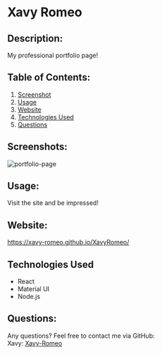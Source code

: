 # Xavy Romeo

## Description:
My professional portfolio page!

## Table of Contents: 
1. [Screenshot](#Screenshot)
2. [Usage](#Usage)
3. [Website](#Website)
4. [Technologies Used](#Technologies-Used)
5. [Questions](#Questions)

## Screenshots:
![portfolio-page](https://user-images.githubusercontent.com/79165884/133873779-af95985b-9d63-411f-b743-12a95b30f235.png)


## Usage:
Visit the site and be impressed! 

## Website: 
https://xavy-romeo.github.io/XavyRomeo/

## Technologies Used
- React
- Material UI
- Node.js

## Questions: 
Any questions? Feel free to contact me via GitHub:
<br> Xavy: [Xavy-Romeo](https://github.com/Xavy-Romeo)
